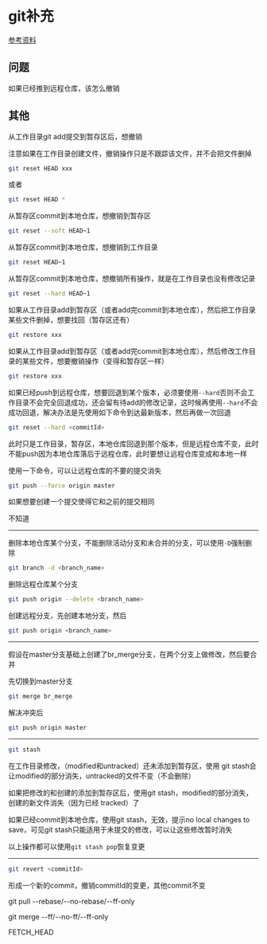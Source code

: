 # git补充


[参考资料](https://blog.csdn.net/nanxun201314/article/details/127719569)


## 问题

如果已经推到远程仓库，该怎么撤销

## 其他

从工作目录git add提交到暂存区后，想撤销

注意如果在工作目录创建文件，撤销操作只是不跟踪该文件，并不会把文件删掉

```sh
git reset HEAD xxx
```

或者

```sh
git reset HEAD *
```

从暂存区commit到本地仓库，想撤销到暂存区

```sh
git reset --soft HEAD~1
```

从暂存区commit到本地仓库，想撤销到工作目录

```sh
git reset HEAD~1
```

从暂存区commit到本地仓库，想撤销所有操作，就是在工作目录也没有修改记录

```sh
git reset --hard HEAD~1
```

如果从工作目录add到暂存区（或者add完commit到本地仓库），然后把工作目录某些文件删掉，想要找回（暂存区还有）

```sh
git restore xxx
```

如果从工作目录add到暂存区（或者add完commit到本地仓库），然后修改工作目录的某些文件，想要撤销操作（变得和暂存区一样）

```sh
git restore xxx
```

如果已经push到远程仓库，想要回退到某个版本，必须要使用`--hard`否则不会工作目录不会完全回退成功，还会留有待add的修改记录，这时候再使用`--hard`不会成功回退，解决办法是先使用如下命令到达最新版本，然后再做一次回退

```sh
git reset --hard <commitId>
```

此时只是工作目录，暂存区，本地仓库回退到那个版本，但是远程仓库不变，此时不能push因为本地仓库落后于远程仓库，此时要想让远程仓库变成和本地一样

使用一下命令，可以让远程仓库的不要的提交消失

```sh
git push --force origin master
```

如果想要创建一个提交使得它和之前的提交相同

不知道

---

删除本地仓库某个分支，不能删除活动分支和未合并的分支，可以使用`-D`强制删除

```sh
git branch -d <branch_name>
```

删除远程仓库某个分支

```sh
git push origin --delete <branch_name>
```

创建远程分支，先创建本地分支，然后

```sh
git push origin <branch_name>
```

---

假设在master分支基础上创建了br_merge分支，在两个分支上做修改，然后要合并

先切换到master分支

```sh
git merge br_merge
```

解决冲突后

```sh
git push origin master
```

----

```sh
git stash
```

在工作目录修改，（modified和untracked）还未添加到暂存区，使用 git stash会让modified的部分消失，untracked的文件不变（不会删除）

如果把修改的和创建的添加到暂存区后，使用git stash，modified的部分消失，创建的新文件消失（因为已经 tracked）了

如果已经commit到本地仓库，使用git stash，无效，提示no local changes to save，可见git stash只能适用于未提交的修改，可以让这些修改暂时消失

以上操作都可以使用`git stash pop`恢复变更

---

```sh
git revert <commitId>	
```

形成一个新的commit，撤销commitId的变更，其他commit不变

git pull --rebase/--no-rebase/--ff-only

git merge --ff/--no-ff/--ff-only

FETCH_HEAD
